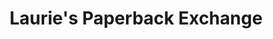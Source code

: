 ---
title: "Laurie's Paperback Exchange"
url: /oregon-city/lauries-paperback-exchange/
shop: Bücher
---